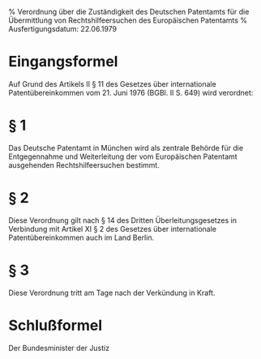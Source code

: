 % Verordnung über die Zuständigkeit des Deutschen Patentamts für die Übermittlung von Rechtshilfeersuchen des Europäischen Patentamts
% Ausfertigungsdatum: 22.06.1979
 
# Eingangsformel

Auf Grund des Artikels II § 11 des Gesetzes über internationale Patentübereinkommen vom 21. Juni 1976 (BGBl. II S. 649) wird verordnet:

# § 1

Das Deutsche Patentamt in München wird als zentrale Behörde für die Entgegennahme und Weiterleitung der vom Europäischen Patentamt ausgehenden Rechtshilfeersuchen bestimmt.

# § 2

Diese Verordnung gilt nach § 14 des Dritten Überleitungsgesetzes in Verbindung mit Artikel XI § 2 des Gesetzes über internationale Patentübereinkommen auch im Land Berlin.

# § 3

Diese Verordnung tritt am Tage nach der Verkündung in Kraft.

# Schlußformel

Der Bundesminister der Justiz
